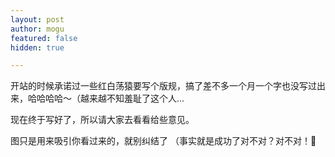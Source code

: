 ```yaml
---
layout: post
author: mogu
featured: false
hidden: true

---
```

开站的时候承诺过一些红白荡猿要写个版规，搞了差不多一个月一个字也没写过出来，哈哈哈哈～（越来越不知羞耻了这个人...

现在终于写好了，所以请大家去看看给些意见。

图只是用来吸引你看过来的，就别纠结了 （事实就是成功了对不对？对不对！🤣
